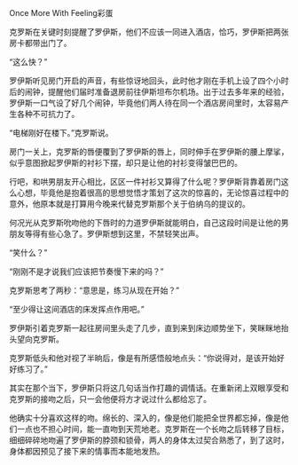 Once More With Feeling彩蛋

克罗斯在关键时刻提醒了罗伊斯，他们不应该一同进入酒店，恰巧，罗伊斯把两张房卡都带出门了。

“这么快？”

罗伊斯听见房门开启的声音，有些惊讶地回头，此时他才刚在手机上设了四个小时后的闹钟，提醒他们届时准备退房前往伊斯坦布尔机场。出于过去多年来的经验，罗伊斯一口气设了好几个闹钟，毕竟他们两人待在同一个酒店房间里时，太容易产生各种不可抗力了。

“电梯刚好在楼下。”克罗斯说。

房门一关上，克罗斯的唇便覆到了罗伊斯的唇上，同时伸手在罗伊斯的腰上摩挲，似乎意图掀起罗伊斯的衬衫下摆，却只是让他的衬衫变得皱巴巴的。

行吧，和哄男朋友开心相比，区区一件衬衫又算得了什么呢？罗伊斯背靠着房门这么心想，毕竟他是抱着很高的思想觉悟才策划了这次的惊喜的，无论惊喜过程中的意外，他原本就是打算用今晚来代替克罗斯那个关于伯纳乌的提议的。

何况光从克罗斯吮吻他的下唇时的力道罗伊斯就能明白，自己这段时间是让他的男朋友等得有些心急了。罗伊斯想到这里，不禁轻笑出声。

“笑什么？”

“刚刚不是才说我们应该把节奏慢下来的吗？”

克罗斯思考了两秒：“意思是，练习从现在开始？”

“至少得让这间酒店的床发挥点作用吧。”

罗伊斯引着克罗斯一起往房间里头走了几步，直到来到床边顺势坐下，笑眯眯地抬头望向克罗斯。

克罗斯低头和他对视了半晌后，像是有所感悟般地点头：“你说得对，是该开始好好练习了。”

其实在那个当下，罗伊斯只将这几句话当作打趣的调情话。在重新闭上双眼享受和克罗斯的接吻之后，只一会他便将方才说过什么都给忘了。

他确实十分喜欢这样的吻。绵长的、深入的，像是他们能把全世界都忘掉，像是他们一点也不担心时间，能一直吻到天荒地老。克罗斯在一个长吻之后转移了目标，细细碎碎地吻遍了罗伊斯的脖颈和锁骨，两人的身体太过契合熟悉了，到了这时，身体都因预见了接下来的情事而本能地发热。
